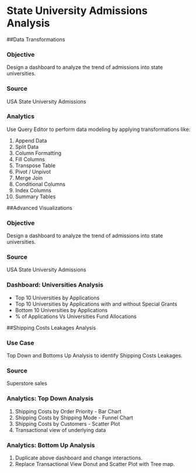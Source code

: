 # State University Admissions Analysis

##Data Transformations

### Objective
Design a dashboard to analyze the trend of admissions into state universities.

### Source
USA State University Admissions

### Analytics
Use Query Editor to perform data modeling by applying transformations like:
1. Append Data
2. Split Data
3. Column Formatting
4. Fill Columns
5. Transpose Table
6. Pivot / Unpivot
7. Merge Join
8. Conditional Columns
9. Index Columns
10. Summary Tables

##Advanced Visualizations

### Objective
Design a dashboard to analyze the trend of admissions into state universities.

### Source
USA State University Admissions

### Dashboard: Universities Analysis
- Top 10 Universities by Applications
- Top 10 Universities by Applications with and without Special Grants
- Bottom 10 Universities by Applications
- % of Applications Vs Universities Fund Allocations

##Shipping Costs Leakages Analysis

### Use Case
Top Down and Bottoms Up Analysis to identify Shipping Costs Leakages.

### Source
Superstore sales

### Analytics: Top Down Analysis
1. Shipping Costs by Order Priority - Bar Chart
2. Shipping Costs by Shipping Mode - Funnel Chart
3. Shipping Costs by Customers - Scatter Plot
4. Transactional view of underlying data

### Analytics: Bottom Up Analysis
1. Duplicate above dashboard and change interactions.
2. Replace Transactional View Donut and Scatter Plot with Tree map.
